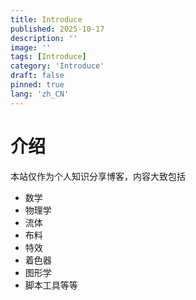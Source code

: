 ```yaml
---
title: Introduce
published: 2025-10-17
description: ''
image: ''
tags: [Introduce]
category: 'Introduce'
draft: false 
pinned: true
lang: 'zh_CN'
---
```


# 介绍

本站仅作为个人知识分享博客，内容大致包括

- 数学
- 物理学
- 流体
- 布料
- 特效
- 着色器
- 图形学
- 脚本工具等等

